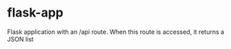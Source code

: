 # flask-app
 Flask application with an /api route. When this route is accessed, it returns a JSON list
